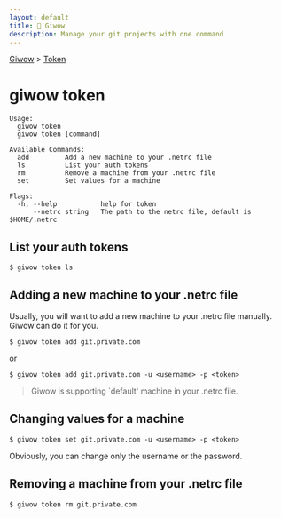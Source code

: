 ```yaml
---
layout: default
title: 🔱 Giwow
description: Manage your git projects with one command
---
```


[Giwow](/) > [Token](/token)

# giwow token

```
Usage:
  giwow token
  giwow token [command]

Available Commands:
  add         Add a new machine to your .netrc file
  ls          List your auth tokens
  rm          Remove a machine from your .netrc file
  set         Set values for a machine

Flags:
  -h, --help           help for token
      --netrc string   The path to the netrc file, default is $HOME/.netrc
```

## List your auth tokens

```shell
$ giwow token ls
```

## Adding a new machine to your .netrc file

Usually, you will want to add a new machine to your .netrc file manually. Giwow can do it for you.

```shell
$ giwow token add git.private.com
```
or
```shell
$ giwow token add git.private.com -u <username> -p <token>
```

> Giwow is supporting `default' machine in your .netrc file.

## Changing values for a machine

```shell
$ giwow token set git.private.com -u <username> -p <token>
```

Obviously, you can change only the username or the password.

## Removing a machine from your .netrc file

```shell
$ giwow token rm git.private.com
```